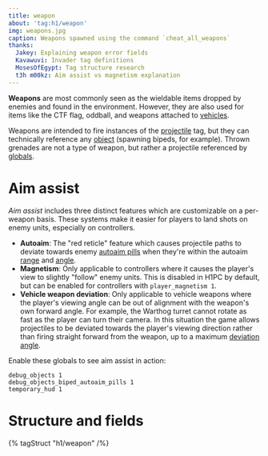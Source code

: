 ```yaml
---
title: weapon
about: 'tag:h1/weapon'
img: weapons.jpg
caption: Weapons spawned using the command `cheat_all_weapons`
thanks:
  Jakey: Explaining weapon error fields
  Kavawuvi: Invader tag definitions
  MosesOfEgypt: Tag structure research
  t3h m00kz: Aim assist vs magnetism explanation
---
```

**Weapons** are most commonly seen as the wieldable items dropped by enemies and found in the environment. However, they are also used for items like the CTF flag, oddball, and weapons attached to [vehicles](~vehicle).

Weapons are intended to fire instances of the [projectile](~) tag, but they can technically reference any [object](~) (spawning bipeds, for example). Thrown grenades are not a type of weapon, but rather a projectile referenced by [globals](~).

# Aim assist
_Aim assist_ includes three distinct features which are customizable on a per-weapon basis. These systems make it easier for players to land shots on enemy units, especially on controllers.

* **Autoaim**: The "red reticle" feature which causes projectile paths to deviate towards enemy [autoaim pills](~biped#autoaim-pill) when they're within the autoaim [range](#tag-field-autoaim-range) and [angle](#tag-field-autoaim-angle).
* **Magnetism**: Only applicable to controllers where it causes the player's view to slightly "follow" enemy units. This is disabled in H1PC by default, but can be enabled for controllers with `player_magnetism 1`.
* **Vehicle weapon deviation**: Only applicable to vehicle weapons where the player's viewing angle can be out of alignment with the weapon's own forward angle. For example, the Warthog turret cannot rotate as fast as the player can turn their camera. In this situation the game allows projectiles to be deviated towards the player's viewing direction rather than firing straight forward from the weapon, up to a maximum [deviation angle](#tag-field-deviation-angle).

Enable these globals to see aim assist in action:

```console
debug_objects 1
debug_objects_biped_autoaim_pills 1
temporary_hud 1
```

# Structure and fields

{% tagStruct "h1/weapon" /%}
